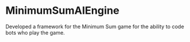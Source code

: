 # MinimumSumAIEngine
Developed a framework for the Minimum Sum game for the ability to code bots who play the game.
